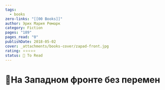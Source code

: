 ```yaml
---
tags:
  - books
zero-links: "[[00 Books]]"
author: Эрих Мария Ремарк
category: Fiction
pages: "189"
pages_read: "0"
publishDate: 2018-05-02
cover: _attachments/books-cover/zapad-front.jpg
rating: ⭐⭐⭐⭐⭐
status: 📌 To Read
---
```

# 📔На Западном фронте без перемен
